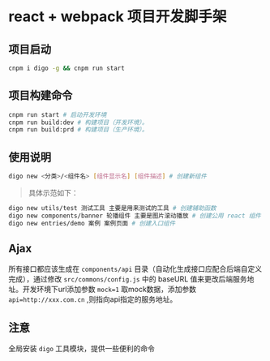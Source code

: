 # react + webpack 项目开发脚手架

## 项目启动

```bash
cnpm i digo -g && cnpm run start
```

## 项目构建命令

```bash
cnpm run start # 启动开发环境
cnpm run build:dev # 构建项目（开发环境）。
cnpm run build:prd # 构建项目（生产环境）。  
```

## 使用说明

```bash
digo new <分类>/<组件名> [组件显示名] [组件描述] # 创建新组件
```

> 具体示范如下：

``` bash
digo new utils/test 测试工具 主要是用来测试的工具 # 创建辅助函数
digo new components/banner 轮播组件 主要是图片滚动播放 # 创建公用 react 组件
digo new entries/demo 案例 案例页面 # 创建入口组件
```

## Ajax

所有接口都应该生成在 `components/api` 目录（自动化生成接口应配合后端自定义完成），通过修改 `src/commons/config.js` 中的 baseURL 值来更改后端服务地址。开发环境下url添加参数 `mock=1` 取mock数据，添加参数 `api=http://xxx.com.cn` ,则指向api指定的服务地址。

## 注意

全局安装 `digo` 工具模块，提供一些便利的命令